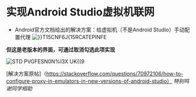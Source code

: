 # 实现Android Studio虚拟机联网
- Android官方文档给出的解决方案：给虚拟机（不是Android Studio）手动配置代理
![}}T15CNF6J{15RCATEPINFE](https://github.com/Jiayi-bioinformatics/MTE/assets/139120018/c67cf8a5-6c94-4c28-90d2-5be80172caaa)

**但这是老版本的界面，可通过取消勾选此项实现**

![STD PVGFESN0N%I3X UK{(9](https://github.com/Jiayi-bioinformatics/MTE/assets/139120018/e1ec5270-4127-47c0-97f0-b05e7fb8940c)

[解决方案原帖]（https://stackoverflow.com/questions/70972106/how-to-configure-proxy-in-emulators-in-new-versions-of-android-studio）
*特别鸣谢同学相助*
